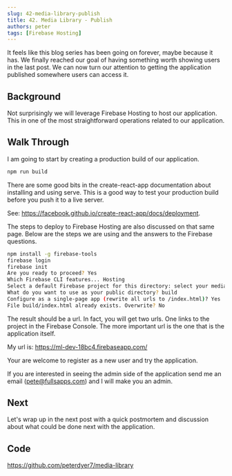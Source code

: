 ```yaml
---
slug: 42-media-library-publish
title: 42. Media Library - Publish
authors: peter
tags: [Firebase Hosting]
---
```


It feels like this blog series has been going on forever, maybe because it has. We finally reached our goal of having something worth showing users in the last post. We can now turn our attention to getting the application published somewhere users can access it.

<!--truncate-->

## Background

Not surprisingly we will leverage Firebase Hosting to host our application. This in one of the most straightforward operations related to our application.

## Walk Through

I am going to start by creating a production build of our application.

```bash
npm run build
```

There are some good bits in the create-react-app documentation about installing and using serve. This is a good way to test your production build before you push it to a live server.

See: <https://facebook.github.io/create-react-app/docs/deployment>.

The steps to deploy to Firebase Hosting are also discussed on that same page. Below are the steps we are using and the answers to the Firebase questions.

```bash
npm install -g firebase-tools
firebase login
firebase init
Are you ready to proceed? Yes
Which Firebase CLI features... Hosting
Select a default Firebase project for this directory: select your media-library project (this will be skipped after you do it once)
What do you want to use as your public directory? build
Configure as a single-page app (rewrite all urls to /index.html)? Yes
File build/index.html already exists. Overwrite? No
```

The result should be a url. In fact, you will get two urls. One links to the project in the Firebase Console. The more important url is the one that is the application itself.

My url is: <https://ml-dev-18bc4.firebaseapp.com/>

Your are welcome to register as a new user and try the application.

If you are interested in seeing the admin side of the application send me an email (pete@fullsapps.com) and I will make you an admin.

## Next

Let's wrap up in the next post with a quick postmortem and discussion about what could be done next with the application.

## Code

https://github.com/peterdyer7/media-library
